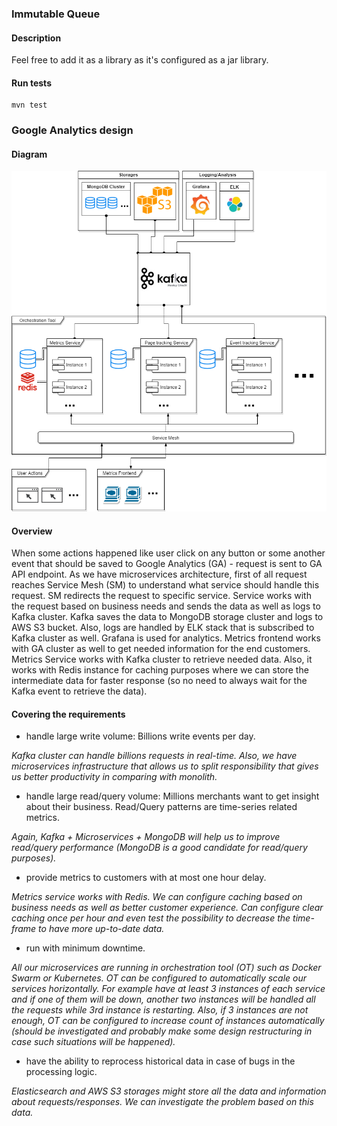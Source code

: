### Immutable Queue
#### Description
Feel free to add it as a library as it's configured as a jar library.
#### Run tests
```shell script
mvn test
```
### Google Analytics design
#### Diagram
![Diagram](https://raw.githubusercontent.com/fabasoad/data-structures/master/diagram.png)
#### Overview
When some actions happened like user click on any button or some another event that should be saved to Google Analytics (GA) - request is sent to GA API endpoint. As we have microservices architecture, first of all request reaches Service Mesh (SM) to understand what service should handle this request. SM redirects the request to specific service. Service works with the request based on business needs and sends the data as well as logs to Kafka cluster. Kafka saves the data to MongoDB storage cluster and logs to AWS S3 bucket. Also, logs are handled by ELK stack that is subscribed to Kafka cluster as well. Grafana is used for analytics. Metrics frontend works with GA cluster as well to get needed information for the end customers. Metrics Service works with Kafka cluster to retrieve needed data. Also, it works with Redis instance for caching purposes where we can store the intermediate data for faster response (so no need to always wait for the Kafka event to retrieve the data).
#### Covering the requirements
* handle large write volume: Billions write events per day.

_Kafka cluster can handle billions requests in real-time. Also, we have microservices infrastructure that allows us to split responsibility that gives us better productivity in comparing with monolith._

* handle large read/query volume: Millions merchants want to get insight about their business. Read/Query patterns are time-series related metrics.

_Again, Kafka + Microservices + MongoDB will help us to improve read/query performance (MongoDB is a good candidate for read/query purposes)._

* provide metrics to customers with at most one hour delay.

_Metrics service works with Redis. We can configure caching based on business needs as well as better customer experience. Can configure clear caching once per hour and even test the possibility to decrease the time-frame to have more up-to-date data._

* run with minimum downtime.

_All our microservices are running in orchestration tool (OT) such as Docker Swarm or Kubernetes. OT can be configured to automatically scale our services horizontally. For example have at least 3 instances of each service and if one of them will be down, another two instances will be handled all the requests while 3rd instance is restarting. Also, if 3 instances are not enough, OT can be configured to increase count of instances automatically (should be investigated and probably make some design restructuring in case such situations will be happened)._

* have the ability to reprocess historical data in case of bugs in the processing logic.

_Elasticsearch and AWS S3 storages might store all the data and information about requests/responses. We can investigate the problem based on this data._